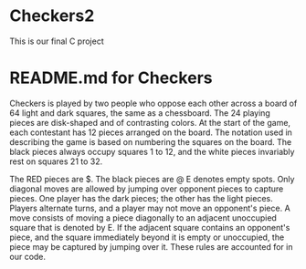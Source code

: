 # Checkers2
This is our final C project
# README.md for Checkers

Checkers is played by two people who oppose each other across a board of 64 light and dark squares, the same as a chessboard. The 24 playing pieces are disk-shaped and of contrasting colors. At the start of the game, each contestant has 12 pieces arranged on the board. The notation used in describing the game is based on numbering the squares on the board. The black pieces always occupy squares 1 to 12, and the white pieces invariably rest on squares 21 to 32.

The RED pieces are $. The black pieces are @
E denotes empty spots.
Only diagonal moves are allowed by jumping over opponent pieces to capture pieces. One player has the dark pieces; the other has the light pieces. Players alternate turns, and a player may not move an opponent's piece. A move consists of moving a piece diagonally to an adjacent unoccupied square that is denoted by E. 
If the adjacent square contains an opponent's piece, and the square immediately beyond it is empty or unoccupied, the piece may be captured by jumping over it. These rules are accounted for in our code. 
